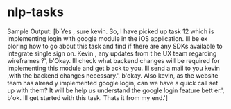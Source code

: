 # nlp-tasks

Sample Output:
[b'Yes , sure kevin. So, I have picked up task 12 which is implementing login with google module in the iOS application. Ill be ex
ploring how to go about this task and find if there are any SDKs available to integrate single sign on. Kevin , any updates from t
he UX team regarding wireframes ?', b'Okay. Ill check what backend changes will be required for implementing this module and get b
ack to you. Ill send a mail to you kevin ,with the backend changes necessary.', b'okay. Also kevin, as the website team has alread
y implemented google login, can we have a quick call set up with them? It will be help us understand the google login feature bett
er.', b'ok. Ill get started with this task. Thats it from my end.']
